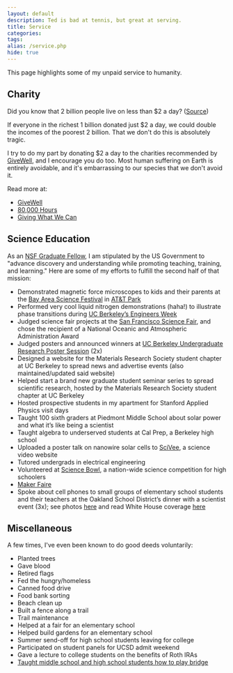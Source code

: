 ```yaml
---
layout: default
description: Ted is bad at tennis, but great at serving.
title: Service
categories:
tags:
alias: /service.php
hide: true
---
```


<p>This page highlights some of my unpaid service to humanity.</p>

<h2>Charity</h2>

<p>Did you know that 2 billion people live on less than $2 a day? (<a href="http://www.onedayswages.org/about/what-extreme-global-poverty">Source</a>)</p>

<p>If everyone in the richest 1 billion donated just $2 a day, we could double the incomes of the poorest 2 billion. That we don't do this is absolutely tragic.</p>

<p>I try to do my part by donating $2 a day to the charities recommended by <a href="http://www.givewell.org">GiveWell</a>, and I encourage you do too. Most human suffering on Earth is entirely avoidable, and it's embarrassing to our species that we don't avoid it.</p>

<p>Read more at:</p>

<ul>
<li><a href="http://givewell.org">GiveWell</a></li>
<li><a href="http://80000hours.org/">80,000 Hours</a></li>
<li><a href="http://www.givingwhatwecan.org/why-give/the-problem/it-can-be-solved">Giving What We Can</a></li>
</ul>

<h2>Science Education</h2>

<p>As an <a href="http://www.nsfgrfp.org/about_the_program">NSF Graduate Fellow</a>, I am stipulated by the US Government to "advance discovery and understanding while promoting teaching, training, and learning." Here are some of my efforts to fulfill the second half of that mission:</p>

<ul>
<li>Demonstrated magnetic force microscopes to kids and their parents at the <a href="http://www.bayareascience.org/">Bay Area Science Festival</a> in <a href="http://sanfrancisco.giants.mlb.com/sf/ballpark/index.jsp">AT&amp;T Park</a>
</li><li>Performed very cool liquid nitrogen demonstrations (haha!) to illustrate phase transitions during <a href="https://sites.google.com/site/berkeleyengineersweek/">UC Berkeley’s Engineers Week</a>
</li><li>Judged science fair projects at the <a href="http://www.sfbasf.org/">San Francisco Science Fair</a>, and chose the recipient of a National Oceanic and Atmospheric Administration Award
</li><li>Judged posters and announced winners at <a href="http://coe.berkeley.edu/students/current-undergraduates/student-research/undergraduate-research-poster-sessions">UC Berkeley Undergraduate Research Poster Session</a> (2x)
</li><li>Designed a website for the Materials Research Society student chapter at UC Berkeley to spread news and advertise events (also maintained/updated said website)
</li><li>Helped start a brand new graduate student seminar series to spread scientific research, hosted by the Materials Research Society student chapter at UC Berkeley
</li><li>Hosted prospective students in my apartment for Stanford Applied Physics visit days
</li><li>Taught 100 sixth graders at Piedmont Middle School about solar power and what it’s like being a scientist
</li><li>Taught algebra to underserved students at Cal Prep, a Berkeley high school
</li><li>Uploaded a poster talk on nanowire solar cells to <a href="http://www.scivee.tv/">SciVee</a>, a science video website
</li><li>Tutored undergrads in electrical engineering
</li><li>Volunteered at <a href="http://science.energy.gov/wdts/nsb/">Science Bowl</a>, a nation-wide science competition for high schoolers
</li><li><a href="http://www.makerfaire.com">Maker Faire</a>
</li><li>Spoke about cell phones to small groups of elementary school students and their teachers at the Oakland School District’s dinner with a scientist event (3x); see photos <a href="http://hruffnersphotos.shutterfly.com/769">here</a> and read White House coverage <a href="http://www.whitehouse.gov/blog/2010/05/12/national-lab-day-dinner-with-a-scientist">here</a>
</li>
</ul>

<h2>Miscellaneous</h2>

<p>A few times, I've even been known to do good deeds voluntarily:</p>

<ul class="bullets">
<li>Planted trees
</li><li>Gave blood
</li><li>Retired flags
</li><li>Fed the hungry/homeless
</li><li>Canned food drive
</li><li>Food bank sorting
</li><li>Beach clean up
</li><li>Built a fence along a trail
</li><li>Trail maintenance
</li><li>Helped at a fair for an elementary school
</li><li>Helped build gardens for an elementary school
</li><li>Summer send-off for high school students leaving for college
</li><li>Participated on student panels for UCSD admit weekend
</li><li>Gave a lecture to college students on the benefits of Roth IRAs
</li><li><a href="teaching-bridge.php">Taught middle school and high school students how to play bridge</a>
</li>
</ul>